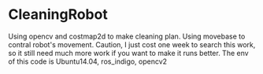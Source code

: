 # CleaningRobot
Using opencv and costmap2d to make cleaning plan.
Using movebase to contral robot's movement.
Caution, I just cost one week to search this work, so it still need much more work if you want to make it runs better.
The env of this code is Ubuntu14.04, ros_indigo, opencv2
